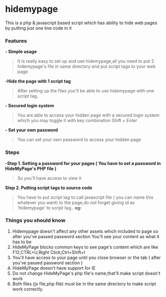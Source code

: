 # hidemypage
This is a php &amp; javascript based script which has ability to hide web pages by putting just one line code in it

<h3>Features</h3>

<strong>- Simple usage</strong><br>
> It is really easy to set up and use hidemypage,all you need to put 2 hidemypage's file in same directory and put script tags to your web page<br>

<strong>-Hide the page with 1 script tag</strong><br>
> After setting up the files you'll be able to use hidemypage with one script tag.<br>

<strong>- Secured login system</strong><br>
> You are able to access your hidden page with a secured login system which you may toggle it with key combination Shift + Enter<br>

<strong>- Set your own password</strong><br>
> You can set your own password to access your hidden page<br>

<h3>Steps</h3>

<strong>-Step 1. Setting a password for your pages ( You have to set a password in HideMyPage's PHP file )</strong><br>
> So you'll have access to view it<br>

<strong>Step 2. Putting script tags to source code</strong><br>
> You have to put script tag to call javascript file ( you can name this whatever you want) to the page,do not forget
giving id as 'hidemypage' to script tag..
<strong>eg: <script src="SCRIPTFILE" id="hidemypage"></script></strong><br>

<h3>Things you should know</h3>

1. Hidemypage doesn't affect any other assets which included to page so after you've passed password section
You'll see your content as what it has to be<br>
2. HideMyPage blocks common keys to see page's content which are like F12,CTRL+U,Right Click,Ctrl+Shift+I<br>
3. You'll have access to your page until you close browser or the tab ( after you've passed password section ) <br>
4. HideMyPage doesn't have support for IE<br>
5. Do not change HideMyPage's php file's name,that'll make script doesn't work<br>
6. Both files (js file,php file) must be in the same directory to make script work correctly. <br>
